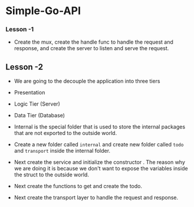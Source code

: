 # Simple-Go-API

### Lesson -1 
- Create the mux, create the handle func to handle the request and response, and create the server to listen and serve the request.

## Lesson -2

- We are going to the decouple the application into three tiers 
 - Presentation 
 - Logic Tier (Server)
 - Data Tier (Database)

 - Internal is the special folder that is used to store the internal packages that are not exported to the outside world.

 - Create a new folder called `internal` and create new folder called `todo` and `transport` inside the internal folder.

 - Next create the service and initialize the constructor . The reason why we are doing it is because we don't want to expose the variables inside the struct to the outside world.

 - Next create the functions to get and create the todo.

 - Next create the transport layer to handle the request and response.
